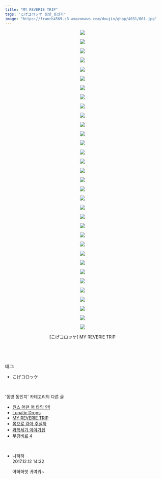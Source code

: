 ```yaml
---
title: "MY REVERIE TRIP"
tags: "こげコロッケ 동방_동인지"
image: "https://franch4569.s3.amazonaws.com/doujin/ghap/4031/001.jpg"
---
```

<div class="article">
<p style="text-align: center; clear: none; float: none;"><img src="{{ site.imgserver2 }}/ghap/4031/001.jpg"/></p>
<p style="text-align: center; clear: none; float: none;"><img src="{{ site.imgserver2 }}/ghap/4031/002.jpg"/></p>
<p style="text-align: center; clear: none; float: none;"><img src="{{ site.imgserver2 }}/ghap/4031/003.jpg"/></p>
<p style="text-align: center; clear: none; float: none;"><img src="{{ site.imgserver2 }}/ghap/4031/004.jpg"/></p>
<p style="text-align: center; clear: none; float: none;"><img src="{{ site.imgserver2 }}/ghap/4031/005.jpg"/></p>
<p style="text-align: center; clear: none; float: none;"><img src="{{ site.imgserver2 }}/ghap/4031/006.jpg"/></p>
<p style="text-align: center; clear: none; float: none;"><img src="{{ site.imgserver2 }}/ghap/4031/007.jpg"/></p>
<p style="text-align: center; clear: none; float: none;"><img src="{{ site.imgserver2 }}/ghap/4031/008.jpg"/></p>
<p style="text-align: center; clear: none; float: none;"><img src="{{ site.imgserver2 }}/ghap/4031/009.jpg"/></p>
<p style="text-align: center; clear: none; float: none;"><img src="{{ site.imgserver2 }}/ghap/4031/010.jpg"/></p>
<p style="text-align: center; clear: none; float: none;"><img src="{{ site.imgserver2 }}/ghap/4031/011.jpg"/></p>
<p style="text-align: center; clear: none; float: none;"><img src="{{ site.imgserver2 }}/ghap/4031/012.jpg"/></p>
<p style="text-align: center; clear: none; float: none;"><img src="{{ site.imgserver2 }}/ghap/4031/013.jpg"/></p>
<p style="text-align: center; clear: none; float: none;"><img src="{{ site.imgserver2 }}/ghap/4031/014.jpg"/></p>
<p style="text-align: center; clear: none; float: none;"><img src="{{ site.imgserver2 }}/ghap/4031/015.jpg"/></p>
<p style="text-align: center; clear: none; float: none;"><img src="{{ site.imgserver2 }}/ghap/4031/016.jpg"/></p>
<p style="text-align: center; clear: none; float: none;"><img src="{{ site.imgserver2 }}/ghap/4031/017.jpg"/></p>
<p style="text-align: center; clear: none; float: none;"><img src="{{ site.imgserver2 }}/ghap/4031/018.jpg"/></p>
<p style="text-align: center; clear: none; float: none;"><img src="{{ site.imgserver2 }}/ghap/4031/019.jpg"/></p>
<p style="text-align: center; clear: none; float: none;"><img src="{{ site.imgserver2 }}/ghap/4031/020.jpg"/></p>
<p style="text-align: center; clear: none; float: none;"><img src="{{ site.imgserver2 }}/ghap/4031/021.jpg"/></p>
<p style="text-align: center; clear: none; float: none;"><img src="{{ site.imgserver2 }}/ghap/4031/022.jpg"/></p>
<p style="text-align: center; clear: none; float: none;"><img src="{{ site.imgserver2 }}/ghap/4031/023.jpg"/></p>
<p style="text-align: center; clear: none; float: none;"><img src="{{ site.imgserver2 }}/ghap/4031/024.jpg"/></p>
<p style="text-align: center; clear: none; float: none;"><img src="{{ site.imgserver2 }}/ghap/4031/025.jpg"/></p>
<p style="text-align: center; clear: none; float: none;"><img src="{{ site.imgserver2 }}/ghap/4031/026.jpg"/></p>
<p style="text-align: center; clear: none; float: none;"><img src="{{ site.imgserver2 }}/ghap/4031/027.jpg"/></p>
<p style="text-align: center; clear: none; float: none;"><img src="{{ site.imgserver2 }}/ghap/4031/028.jpg"/></p>
<p style="text-align: center; clear: none; float: none;"><img src="{{ site.imgserver2 }}/ghap/4031/029.jpg"/></p>
<p style="text-align: center; clear: none; float: none;"><img src="{{ site.imgserver2 }}/ghap/4031/030.jpg"/></p>
<p style="text-align: center; clear: none; float: none;"><img src="{{ site.imgserver2 }}/ghap/4031/031.jpg"/></p>
<p style="text-align: center; clear: none; float: none;"><img src="{{ site.imgserver2 }}/ghap/4031/032.jpg"/></p>
<p style="text-align: center; clear: none; float: none;"><img src="{{ site.imgserver2 }}/ghap/4031/033.jpg"/></p>
<p style="text-align: center; clear: none; float: none;">[こげコロッケ] MY REVERIE TRIP</p>
<p><br/></p>
</div><br/>
<div class="tagTrail">
<p>태그: </p>
<ul>
<li>こげコロッケ</li>
</ul>
</div><br/>
<div class="another">
<p>'동방 동인지' 카테고리의 다른 글</p>
<ul>
<li><a href="/ghap_4034">원스 어펀 어 타임 인!</a></li>
<li><a href="/ghap_4033">Lunatic Drops</a></li>
<li><a href="/ghap_4031">MY REVERIE TRIP</a></li>
<li><a href="/ghap_4030">몸으로 갚아 주실까</a></li>
<li><a href="/ghap_4027">과학세기 이야기집</a></li>
<li><a href="/ghap_4025">무감비르 4</a></li>
</ul>
</div><br/>
<div class="cb_module cb_fluid">
<div class="cb_wrt cb_profile">
<div class="comment">
<ul>
<li class="cb_thumb_off" id="comment15150423">
<div class="cb_comment_area">
<div class="cb_info_area">
<div class="cb_section">
<span class="cb_nick_name">나하하</span>
</div>
<div class="cb_section">
<span class="cb_date">2017.12.12 14:32 </span>
</div>
</div>
<div class="cb_dsc_comment">
<p class="cb_dsc">
											아하하핫 귀여워~
										</p>
</div>
</div></li>
</ul>
</div>
</div><!-- commentList close -->
</div><br/>

